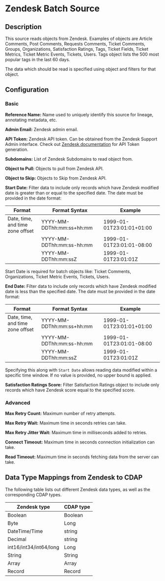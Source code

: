 # Zendesk Batch Source


Description
-----------
This source reads objects from Zendesk.
Examples of objects are Article Comments, Post Comments, Requests Comments, Ticket Comments,
Groups, Organizations, Satisfaction Ratings, Tags, Ticket Fields,
Ticket Metrics, Ticket Metric Events, Tickets, Users.
Tags object lists the 500 most popular tags in the last 60 days.

The data which should be read is specified using object and filters for that object.

Configuration
-------------

### Basic

**Reference Name:** Name used to uniquely identify this source for lineage, annotating metadata, etc.

**Admin Email:** Zendesk admin email.

**API Token:** Zendesk API token. Can be obtained from the Zendesk Support Admin interface.
Check out [Zendesk documentation](https://support.zendesk.com/hc/en-us/articles/226022787-Generating-a-new-API-token-)
for API Token generation.

**Subdomains:** List of Zendesk Subdomains to read object from.

**Object to Pull:** Objects to pull from Zendesk API.

**Object to Skip:** Objects to Skip from Zendesk API.

**Start Date:** Filter data to include only records which have Zendesk modified date is greater than 
or equal to the specified date. The date must be provided in the date format:

|              Format              |       Format Syntax       |          Example          |
| -------------------------------- | ------------------------- | ------------------------- |
| Date, time, and time zone offset | YYYY-MM-DDThh:mm:ss+hh:mm | 1999-01-01T23:01:01+01:00 |
|                                  | YYYY-MM-DDThh:mm:ss-hh:mm | 1999-01-01T23:01:01-08:00 |
|                                  | YYYY-MM-DDThh:mm:ssZ      | 1999-01-01T23:01:01Z      |

Start Date is required for batch objects like: Ticket Comments, Organizations, Ticket Metric Events, Tickets, Users.

**End Date:** Filter data to include only records which have Zendesk modified date is less than 
the specified date. The date must be provided in the date format:

|              Format              |       Format Syntax       |          Example          |
| -------------------------------- | ------------------------- | ------------------------- |
| Date, time, and time zone offset | YYYY-MM-DDThh:mm:ss+hh:mm | 1999-01-01T23:01:01+01:00 |
|                                  | YYYY-MM-DDThh:mm:ss-hh:mm | 1999-01-01T23:01:01-08:00 |
|                                  | YYYY-MM-DDThh:mm:ssZ      | 1999-01-01T23:01:01Z      |

Specifying this along with `Start Date` allows reading data modified within a specific time window. 
If no value is provided, no upper bound is applied.

**Satisfaction Ratings Score:** Filter Satisfaction Ratings object to include only records which have Zendesk score
equal to the specified score.

### Advanced

**Max Retry Count:** Maximum number of retry attempts.

**Max Retry Wait:** Maximum time in seconds retries can take.

**Max Retry Jitter Wait:** Maximum time in milliseconds added to retries.

**Connect Timeout:** Maximum time in seconds connection initialization can take.

**Read Timeout:** Maximum time in seconds fetching data from the server can take.

Data Type Mappings from Zendesk to CDAP
----------
The following table lists out different Zendesk data types, as well as the
corresponding CDAP types.

| Zendesk type           | CDAP type |
|------------------------|-----------|
| Boolean                | Boolean   |
| Byte                   | Long      |
| DateTime/Time          | string    |
| Decimal                | string    |
| int16/int34/int64/long | Long      |
| String                 | String    |
| Array                  | Array     |
| Record                 | Record    |